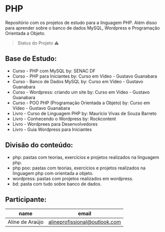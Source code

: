 # PHP 

Repositório com os projetos de estudo para a linguagem PHP. Além disso para aprender sobre o banco de dados MySQL, Wordpress e Programação Orientada a Objeto.

> Status do Projeto :warning:

## Base de Estudo:

- Curso - PHP com MySQL by: SENAC DF
- Curso - PHP para Iniciantes by: Curso em Vídeo - Gustavo Guanabara
- Curso - Banco de Dados MySQL by: Curso em Vídeo - Gustavo Guanabara
- Curso - Wordpress: criando um site by: Curso em Vídeo - Gustavo Guanabara
- Curso - POO PHP (Programação Orientada a Objeto) by: Curso em Vídeo - Gustavo Guanabara
- Livro - Curso de Linguagem PHP by: Maurício Vivas de Souza Barreto
- Livro - Conhecendo o Wordpress by: Rockcontent
- Livro - Wordprees para Desenvolvedores
- Livro - Guia Wordpress para Iniciantes

## Divisão do conteúdo:

- php: pastas com teorias, exercícios e projetos realizados na linguagem php.
- php poo: pastas com teorias, exercícios e projetos realizados na linguagem php com orientada a objeto.
- wordpress: pastas com projetos realizados em wordpress.
- bd: pasta com tudo sobre banco de dados.

## Participante:

|name|email|
| --- | --- |
|Aline de Araújo|alineprofissional@outlook.com|
